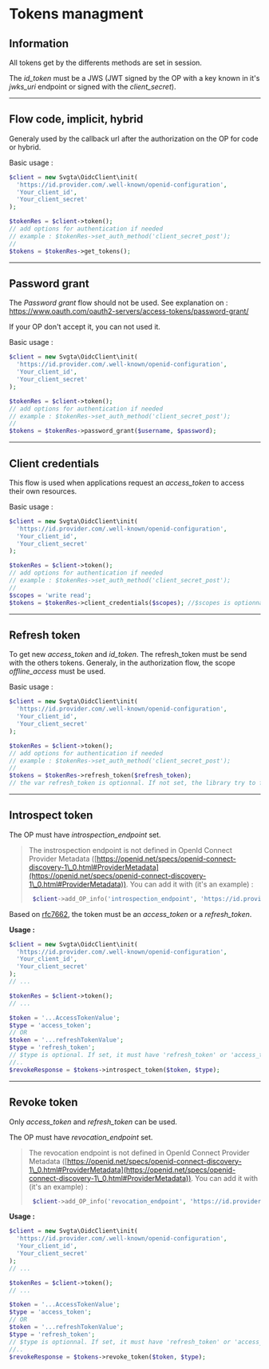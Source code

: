 # Tokens managment

## **Information**

All tokens get by the differents methods are set in session.

The _id\_token_ must be a JWS (JWT signed by the OP with a key known in it's _jwks\_uri_ endpoint or signed with the _client\_secret_).

***

## **Flow code, implicit, hybrid**

Generaly used by the callback url after the authorization on the OP for code or hybrid.

Basic usage :

```php
$client = new Svgta\OidcClient\init(
  'https://id.provider.com/.well-known/openid-configuration',
  'Your_client_id',
  'Your_client_secret'
);

$tokenRes = $client->token();
// add options for authentication if needed
// example : $tokenRes->set_auth_method('client_secret_post');
//
$tokens = $tokenRes->get_tokens(); 
```

***

## **Password grant**

The _Password grant_ flow should not be used. See explanation on : https://www.oauth.com/oauth2-servers/access-tokens/password-grant/

If your OP don't accept it, you can not used it.

Basic usage :

```php
$client = new Svgta\OidcClient\init(
  'https://id.provider.com/.well-known/openid-configuration',
  'Your_client_id',
  'Your_client_secret'
);

$tokenRes = $client->token();
// add options for authentication if needed
// example : $tokenRes->set_auth_method('client_secret_post');
//
$tokens = $tokenRes->password_grant($username, $password); 
```

***

## **Client credentials**

This flow is used when applications request an _access\_token_ to access their own resources.

Basic usage :

```php
$client = new Svgta\OidcClient\init(
  'https://id.provider.com/.well-known/openid-configuration',
  'Your_client_id',
  'Your_client_secret'
);

$tokenRes = $client->token();
// add options for authentication if needed
// example : $tokenRes->set_auth_method('client_secret_post');
//
$scopes = 'write read';
$tokens = $tokenRes->client_credentials($scopes); //$scopes is optionnal
```

***

## **Refresh token**

To get new _access\_token_ and _id\_token_. The refresh\_token must be send with the others tokens. Generaly, in the authorization flow, the scope _offline\_access_ must be used.

Basic usage :

```php
$client = new Svgta\OidcClient\init(
  'https://id.provider.com/.well-known/openid-configuration',
  'Your_client_id',
  'Your_client_secret'
);

$tokenRes = $client->token();
// add options for authentication if needed
// example : $tokenRes->set_auth_method('client_secret_post');
//
$tokens = $tokenRes->refresh_token($refresh_token); 
// the var refresh_token is optionnal. If not set, the library try to find it in its session.
```

***

## **Introspect token**

The OP must have _introspection\_endpoint_ set.

> The instrospection endpoint is not defined in OpenId Connect Provider Metadata ([https://openid.net/specs/openid-connect-discovery-1\_0.html#ProviderMetadata](https://openid.net/specs/openid-connect-discovery-1\_0.html#ProviderMetadata)). You can add it with (it's an example) :
>
> ```php
>  $client->add_OP_info('introspection_endpoint', 'https://id.provider.com/intro');
> ```

Based on [rfc7662](https://www.rfc-editor.org/rfc/rfc7662), the token must be an _access\_token_ or a _refresh\_token_.

**Usage :**

```php
$client = new Svgta\OidcClient\init(
  'https://id.provider.com/.well-known/openid-configuration',
  'Your_client_id',
  'Your_client_secret'
);
// ...

$tokenRes = $client->token();
// ...

$token = '...AccessTokenValue';
$type = 'access_token';
// OR
$token = '...refreshTokenValue';
$type = 'refresh_token';
// $type is optional. If set, it must have 'refresh_token' or 'access_token' value
//..
$revokeResponse = $tokens->introspect_token($token, $type); 
```

***

## **Revoke token**

Only _access\_token_ and _refresh\_token_ can be used.

The OP must have _revocation\_endpoint_ set.

> The revocation endpoint is not defined in OpenId Connect Provider Metadata ([https://openid.net/specs/openid-connect-discovery-1\_0.html#ProviderMetadata](https://openid.net/specs/openid-connect-discovery-1\_0.html#ProviderMetadata)). You can add it with (it's an example) :
>
> ```php
>  $client->add_OP_info('revocation_endpoint', 'https://id.provider.com/revoke');
> ```

**Usage :**

```php
$client = new Svgta\OidcClient\init(
  'https://id.provider.com/.well-known/openid-configuration',
  'Your_client_id',
  'Your_client_secret'
);
// ...

$tokenRes = $client->token();
// ...

$token = '...AccessTokenValue';
$type = 'access_token';
// OR
$token = '...refreshTokenValue';
$type = 'refresh_token';
// $type is optionnal. If set, it must have 'refresh_token' or 'access_token' value
//..
$revokeResponse = $tokens->revoke_token($token, $type); 
```
